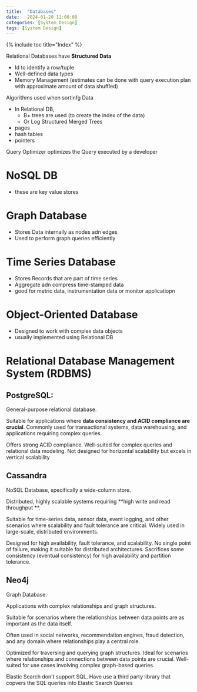 ```yaml
---
title:  "Databases"
date:   2024-01-20 11:00:00
categories: [System Design]
tags: [System Design]
---
```


{% include toc title="Index" %}

Relational Databases have **Structured Data**

- Id to identify a row/tuple
- Well-defined data types
- Memory Management  (estimates can be done with query execution plan with
  approximate amount of data shuffled)

Algorithms used when sortinfg Data

- In Relational DB,
    - B+ trees are used (to create the index of the data)
    - Or Log Structured Merged Trees
- pages
- hash tables
- pointers

Query Optimizer optimizes the Query executed by a developer

# NoSQL DB

- these are key value stores

# Graph Database

- Stores Data internally as nodes adn edges
- Used to perform graph queries efficiently

# Time Series Database

- Stores Records that are part of time series
- Aggregate adn compress time-stamped data
- good for metric data, instrumentation data or monitor applicatiopn

# Object-Oriented Database

- Designed to work with complex data objects
- usually implemented using Relational DB

# Relational Database Management System (RDBMS)

## PostgreSQL:

General-purpose relational database.

Suitable for applications where **data consistency and ACID compliance are
crucial**.
Commonly used for transactional systems, data warehousing, and applications
requiring complex queries.

Offers strong ACID compliance.
Well-suited for complex queries and relational data modeling.
Not designed for horizontal scalability but excels in vertical scalability

## Cassandra

NoSQL Database, specifically a wide-column store.

Distributed, highly scalable systems requiring **high write and read throughput
**.

Suitable for time-series data, sensor data, event logging, and other scenarios
where scalability and fault tolerance are critical.
Widely used in large-scale, distributed environments.

Designed for high availability, fault tolerance, and scalability.
No single point of failure, making it suitable for distributed architectures.
Sacrifices some consistency (eventual consistency) for high availability and
partition tolerance.

## Neo4j

Graph Database.

Applications with complex relationships and graph structures.

Suitable for scenarios where the relationships between data points are as
important as the data itself.

Often used in social networks, recommendation engines, fraud detection, and any
domain where relationships play a central role.

Optimized for traversing and querying graph structures.
Ideal for scenarios where relationships and connections between data points are
crucial.
Well-suited for use cases involving complex graph-based queries.

Elastic Search don't support SQL. Have use a third party library that copvers
the SQL queries into Elastic Search Queries
